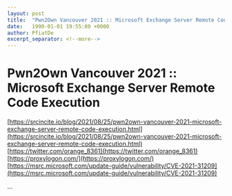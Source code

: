 ```yaml
---
layout: post
title:  "Pwn2Own Vancouver 2021 :: Microsoft Exchange Server Remote Code Execution"
date:   1990-01-01 19:55:00 +0000
author: PfiatDe
excerpt_separator: <!--more-->
---
```


# Pwn2Own Vancouver 2021 :: Microsoft Exchange Server Remote Code Execution
[https://srcincite.io/blog/2021/08/25/pwn2own-vancouver-2021-microsoft-exchange-server-remote-code-execution.html](https://srcincite.io/blog/2021/08/25/pwn2own-vancouver-2021-microsoft-exchange-server-remote-code-execution.html)
[https://twitter.com/orange_8361](https://twitter.com/orange_8361)
[https://proxylogon.com/](https://proxylogon.com/)
[https://msrc.microsoft.com/update-guide/vulnerability/CVE-2021-31209](https://msrc.microsoft.com/update-guide/vulnerability/CVE-2021-31209)

...
<!--more-->
